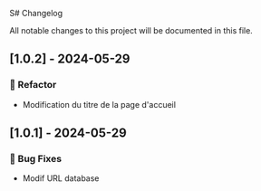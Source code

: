 S# Changelog

All notable changes to this project will be documented in this file.

## [1.0.2] - 2024-05-29

### 🚜 Refactor

- Modification du titre de la page d'accueil

## [1.0.1] - 2024-05-29

### 🐛 Bug Fixes

- Modif URL database

<!-- generated by git-cliff -->
